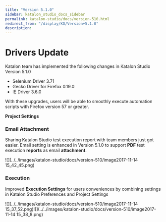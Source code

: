 ```yaml
---
title: "Version 5.1.0" 
sidebar: katalon_studio_docs_sidebar
permalink: katalon-studio/docs/version-510.html 
redirect_from: "/display/KD/Version+5.1.0" 
description: 
---
```

Drivers Update
==============

Katalon team has implemented the following changes in Katalon Studio Version 5.1.0

*   Selenium Driver 3.71
*   Gecko Driver for Firefox 0.19.0
*   IE Driver 3.6.0

With these upgrades, users will be able to smoothly execute automation scripts with Firefox version 57 or greater. 

**Project Settings**

### Email Attachment

Sharing Katalon Studio test execution report with team members just got easier. Email setting is enhanced in Version 5.1.0 to support **PDF** test execution **reports** as email **attachment**.

![](../../images/katalon-studio/docs/version-510/image2017-11-14 15_42_45.png)

### Execution

Improved **Execution Settings** for users conveniences by combining settings in Katalon Studio Preferences and Project Settings

![](../../images/katalon-studio/docs/version-510/image2017-11-14 15_37_52.png)![](../../images/katalon-studio/docs/version-510/image2017-11-14 15_38_8.png)